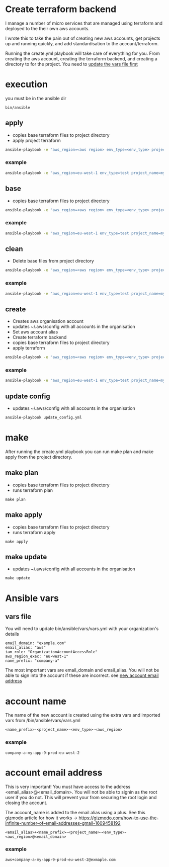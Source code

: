 # Create terraform backend

I manage a number of micro services that are managed using terraform and deployed to the their own aws accounts.

I wrote this to take the pain out of creating new aws accounts, get projects up and running quickly, and add standardisation to the account/terraform.

Running the create.yml playbook will take care of everything for you. From creating the aws account, creating the terraform backend, and creating a directory to for the project. You need to [update the vars file first](#ansible-vars)


# execution

you must be in the ansible dir

```
bin/ansible
```

## apply

* copies base terraform files to project directory
* apply project terraform

```bash
ansible-playbook -e "aws_region=<aws region> env_type=<env_type> project_name=<name>" apply.yml
```
### example
```bash
ansible-playbook -e "aws_region=eu-west-1 env_type=test project_name=my-app-9" apply.yml
```

## base

* copies base terraform files to project directory

```bash
ansible-playbook -e "aws_region=<aws region> env_type=<env_type> project_name=<name>" base.yml
```
### example
```bash
ansible-playbook -e "aws_region=eu-west-1 env_type=test project_name=my-app-9" base.yml
```

## clean

* Delete base files from project directory

```bash
ansible-playbook -e "aws_region=<aws region> env_type=<env_type> project_name=<name>" clean.yml
```
### example
```bash
ansible-playbook -e "aws_region=eu-west-1 env_type=test project_name=my-app-9" clean.yml
```

## create

* Creates aws organisation account
* updates ~/.aws/config with all accounts in the organisation
* Set aws account alias
* Create terraform backend
* copies base terraform files to project directory
* apply terraform


```bash
ansible-playbook -e "aws_region=<aws region> env_type=<env_type> project_name=<name>" create.yml
```
### example
```bash
ansible-playbook -e "aws_region=eu-west-1 env_type=test project_name=my-app-9" create.yml
```
## update config

* updates ~/.aws/config with all accounts in the organisation

```bash
ansible-playbook update_config.yml
```

# make

After running the create.yml playbook you can run make plan and make apply from the project directory. 

## make plan

* copies base terraform files to project directory
* runs terraform plan

```
make plan
```

## make apply

* copies base terraform files to project directory
* runs terraform apply

```
make apply
```

## make update

* updates ~/.aws/config with all accounts in the organisation

```
make update
```


# Ansible vars

## vars file

You will need to update bin/ansible/vars/vars.yml with your organization's details

```
email_domain: "example.com"
email_alias: "aws"
iam_role: "OrganizationAccountAccessRole"
aws_region_exec: "eu-west-1"
name_prefix: "company-a"
```

The most important vars are email_domain and email_alias. You will not be able to sign into the account if these are incorrect. see [new account email address](#account-email-address)

# account name

The name of the new account is created using the extra vars and imported vars from /bin/ansible/vars/vars.yml

```
<name_prefix>-<project_name>-<env_type>-<aws_region>
```
### example
```
company-a-my-app-9-prod-eu-west-2
```

# account email address

This is very important! You must have access to the address <email_alias>@<email_domain>. You will not be able to signin as the root user if you do not. This will prevent your from securing the root login and closing the account.

The account_name is added to the email alias using a plus. See this gizmodo article for how it works -> https://gizmodo.com/how-to-use-the-infinite-number-of-email-addresses-gmail-1609458192

```
<email_alias>+<name_prefix>-<project_name>-<env_type>-<aws_region>@<email_domain>
```

### example

```
aws+company-a-my-app-9-prod-eu-west-2@exmaple.com
```